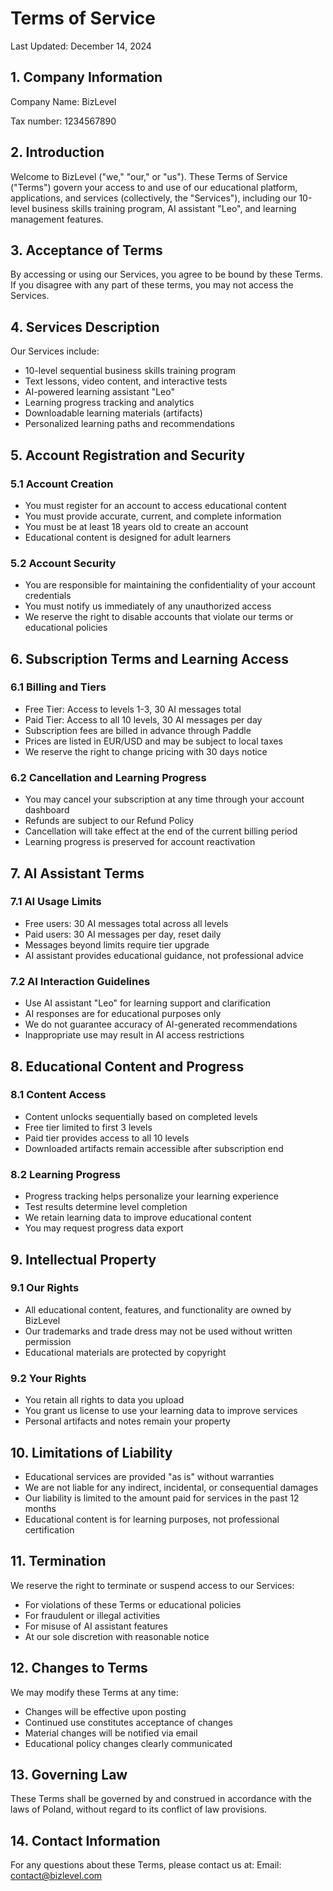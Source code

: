 # Terms of Service

Last Updated: December 14, 2024

## 1. Company Information

Company Name: BizLevel

Tax number: 1234567890

## 2. Introduction

Welcome to BizLevel ("we," "our," or "us"). These Terms of Service ("Terms") govern your access to and use of our educational platform, applications, and services (collectively, the "Services"), including our 10-level business skills training program, AI assistant "Leo", and learning management features.

## 3. Acceptance of Terms

By accessing or using our Services, you agree to be bound by these Terms. If you disagree with any part of these terms, you may not access the Services.

## 4. Services Description

Our Services include:
- 10-level sequential business skills training program
- Text lessons, video content, and interactive tests
- AI-powered learning assistant "Leo"
- Learning progress tracking and analytics
- Downloadable learning materials (artifacts)
- Personalized learning paths and recommendations

## 5. Account Registration and Security

### 5.1 Account Creation
- You must register for an account to access educational content
- You must provide accurate, current, and complete information
- You must be at least 18 years old to create an account
- Educational content is designed for adult learners

### 5.2 Account Security
- You are responsible for maintaining the confidentiality of your account credentials
- You must notify us immediately of any unauthorized access
- We reserve the right to disable accounts that violate our terms or educational policies

## 6. Subscription Terms and Learning Access

### 6.1 Billing and Tiers
- Free Tier: Access to levels 1-3, 30 AI messages total
- Paid Tier: Access to all 10 levels, 30 AI messages per day
- Subscription fees are billed in advance through Paddle
- Prices are listed in EUR/USD and may be subject to local taxes
- We reserve the right to change pricing with 30 days notice

### 6.2 Cancellation and Learning Progress
- You may cancel your subscription at any time through your account dashboard
- Refunds are subject to our Refund Policy
- Cancellation will take effect at the end of the current billing period
- Learning progress is preserved for account reactivation

## 7. AI Assistant Terms

### 7.1 AI Usage Limits
- Free users: 30 AI messages total across all levels
- Paid users: 30 AI messages per day, reset daily
- Messages beyond limits require tier upgrade
- AI assistant provides educational guidance, not professional advice

### 7.2 AI Interaction Guidelines
- Use AI assistant "Leo" for learning support and clarification
- AI responses are for educational purposes only
- We do not guarantee accuracy of AI-generated recommendations
- Inappropriate use may result in AI access restrictions

## 8. Educational Content and Progress

### 8.1 Content Access
- Content unlocks sequentially based on completed levels
- Free tier limited to first 3 levels
- Paid tier provides access to all 10 levels
- Downloaded artifacts remain accessible after subscription end

### 8.2 Learning Progress
- Progress tracking helps personalize your learning experience
- Test results determine level completion
- We retain learning data to improve educational content
- You may request progress data export

## 9. Intellectual Property

### 9.1 Our Rights
- All educational content, features, and functionality are owned by BizLevel
- Our trademarks and trade dress may not be used without written permission
- Educational materials are protected by copyright

### 9.2 Your Rights
- You retain all rights to data you upload
- You grant us license to use your learning data to improve services
- Personal artifacts and notes remain your property

## 10. Limitations of Liability

- Educational services are provided "as is" without warranties
- We are not liable for any indirect, incidental, or consequential damages
- Our liability is limited to the amount paid for services in the past 12 months
- Educational content is for learning purposes, not professional certification

## 11. Termination

We reserve the right to terminate or suspend access to our Services:
- For violations of these Terms or educational policies
- For fraudulent or illegal activities
- For misuse of AI assistant features
- At our sole discretion with reasonable notice

## 12. Changes to Terms

We may modify these Terms at any time:
- Changes will be effective upon posting
- Continued use constitutes acceptance of changes
- Material changes will be notified via email
- Educational policy changes clearly communicated

## 13. Governing Law

These Terms shall be governed by and construed in accordance with the laws of Poland, without regard to its conflict of law provisions.

## 14. Contact Information

For any questions about these Terms, please contact us at:
Email: contact@bizlevel.com

